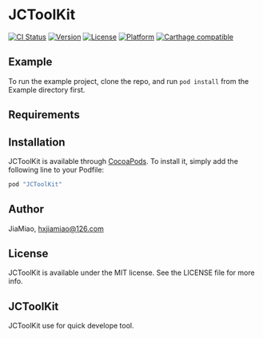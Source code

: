 # JCToolKit

[![CI Status](http://img.shields.io/travis/JiaMiao/JCToolKit.svg?style=flat)](https://travis-ci.org/SerilesJam/JCToolKit)
[![Version](https://img.shields.io/cocoapods/v/JCToolKit.svg?style=flat)](http://cocoapods.org/pods/JCToolKit)
[![License](https://img.shields.io/cocoapods/l/JCToolKit.svg?style=flat)](http://cocoapods.org/pods/JCToolKit)
[![Platform](https://img.shields.io/cocoapods/p/JCToolKit.svg?style=flat)](http://cocoapods.org/pods/JCToolKit)
[![Carthage compatible](https://img.shields.io/badge/Carthage-compatible-4BC51D.svg?style=flat)](https://github.com/Carthage/Carthage)

## Example

To run the example project, clone the repo, and run `pod install` from the Example directory first.

## Requirements

## Installation

JCToolKit is available through [CocoaPods](http://cocoapods.org). To install
it, simply add the following line to your Podfile:

```ruby
pod "JCToolKit"
```

## Author

JiaMiao, hxjiamiao@126.com

## License

JCToolKit is available under the MIT license. See the LICENSE file for more info.

## JCToolKit

JCToolKit use for quick develope tool.
